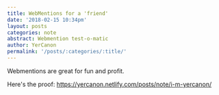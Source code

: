 ```yaml
---
title: WebMentions for a 'friend'
date: '2018-02-15 10:34pm'
layout: posts
categories: note
abstract: Webmention test-o-matic
author: YerCanon
permalink: '/posts/:categories/:title/'
---
```

Webmentions are great for fun and profit. 

Here's the proof: <https://yercanon.netlify.com/posts/note/i-m-yercanon/>

